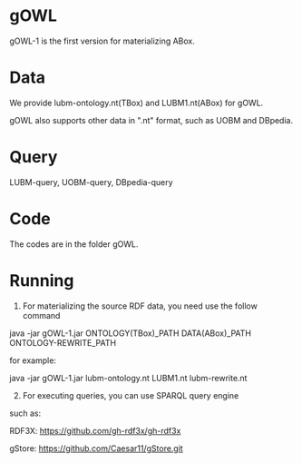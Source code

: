 gOWL
==========

gOWL-1 is the  first version for materializing ABox.

Data
==========

We provide lubm-ontology.nt(TBox) and LUBM1.nt(ABox) for gOWL.
 
gOWL also supports other data in ".nt" format, such as UOBM and DBpedia. 

Query
==========

LUBM-query, UOBM-query, DBpedia-query

Code
==========

The codes are in the folder gOWL.

Running
==========

1. For materializing the source RDF data, you need use the follow command

java -jar gOWL-1.jar ONTOLOGY(TBox)_PATH DATA(ABox)_PATH ONTOLOGY-REWRITE_PATH

for example:

java -jar gOWL-1.jar lubm-ontology.nt LUBM1.nt lubm-rewrite.nt

2. For executing queries, you can use SPARQL query engine

such as:

RDF3X:  https://github.com/gh-rdf3x/gh-rdf3x

gStore: https://github.com/Caesar11/gStore.git

